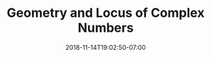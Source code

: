 ---
title: 'Geometry and Locus of Complex Numbers'
date: 2018-11-14T19:02:50-07:00
draft: false
weight: 6
extensions:
    - katex
---
